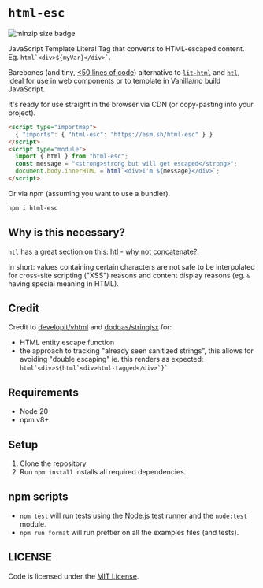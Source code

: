 # `html-esc`

![minzip size badge](https://badgen.net/bundlephobia/minzip/html-esc)

JavaScript Template Literal Tag that converts to HTML-escaped content. Eg. `` html`<div>${myVar}</div>` ``.

Barebones (and tiny, [<50 lines of code](./html-esc.js)) alternative to [`lit-html`](https://www.npmjs.com/package/lit-html) and [`htl`](https://github.com/observablehq/htl), ideal for use in web components or to template in Vanilla/no build JavaScript.

It's ready for use straight in the browser via CDN (or copy-pasting into your project).

```html
<script type="importmap">
  { "imports": { "html-esc": "https://esm.sh/html-esc" } }
</script>
<script type="module">
  import { html } from "html-esc";
  const message = "<strong>strong but will get escaped</strong>";
  document.body.innerHTML = html`<div>I'm ${message}</div>`;
</script>
```

Or via npm (assuming you want to use a bundler).

```sh
npm i html-esc
```

## Why is this necessary?

`htl` has a great section on this: [htl - why not concatenate?](https://www.npmjs.com/package/htl#why-not-concatenate).

In short: values containing certain characters are not safe to be interpolated for cross-site scripting ("XSS") reasons and content display reasons (eg. `&` having special meaning in HTML).

## Credit

Credit to [developit/vhtml](https://github.com/developit/vhtml) and [dodoas/stringjsx](https://github.com/dodoas/stringjsx) for:

- HTML entity escape function
- the approach to tracking "already seen sanitized strings", this allows for avoiding "double escaping" ie. this renders as expected: ``html`<div>${html`<div>html-tagged</div>`}` ``

<!-- HTML sanitization initially inspired by https://news.ycombinator.com/item?id=41724867, but since regex-based replacement is necessary for attribute delimiters `"` and `'`, all escaping is done via the regex. -->

## Requirements

- Node 20
- npm v8+

## Setup

1. Clone the repository
2. Run `npm install` installs all required dependencies.

## npm scripts

- `npm test` will run tests using the [Node.js test runner](https://nodejs.org/api/test.html#running-tests-from-the-command-line) and the `node:test` module.
- `npm run format` will run prettier on all the examples files (and tests).

## LICENSE

Code is licensed under the [MIT License](./LICENSE).
